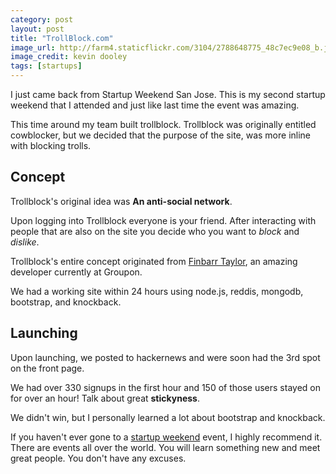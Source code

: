 ```yaml
---
category: post
layout: post
title: "TrollBlock.com"
image_url: http://farm4.staticflickr.com/3104/2788648775_48c7ec9e08_b.jpg
image_credit: kevin dooley
tags: [startups]
---
```

I just came back from Startup Weekend San Jose. This is my second startup weekend that I attended and just like last time the event was amazing.

This time around my team built trollblock. Trollblock was originally entitled cowblocker, but we decided that the purpose of the site, was more inline with blocking trolls.

## Concept
Trollblock's original idea was **An anti-social network**. 

Upon logging into Trollblock everyone is your friend. After interacting with people that are also on the site you decide who you want to *block* and *dislike*.

Trollblock's entire concept originated from [Finbarr Taylor](http://finbarrtaylor.com/), an amazing developer currently at Groupon.

We had a working site within 24 hours using node.js, reddis, mongodb, bootstrap, and knockback.

## Launching
Upon launching, we posted to hackernews and were soon had the 3rd spot on the front page.

We had over 330 signups in the first hour and 150 of those users stayed on for over an hour! Talk about great **stickyness**.

We didn't win, but I personally learned a lot about bootstrap and knockback.

If you haven't ever gone to a [startup weekend](http://startupweekend.com) event, I highly recommend it. There are events all over the world. You will learn something new and meet great people. You don't have any excuses.
